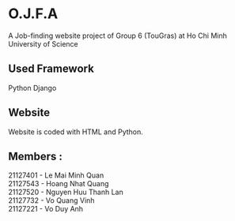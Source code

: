 # O.J.F.A
A Job-finding website project of Group 6 (TouGras) at Ho Chi Minh University of Science

## Used Framework
Python Django

## Website 
Website is coded with HTML and Python.

## Members :
21127401 - Le Mai Minh Quan <br />
21127543 - Hoang Nhat Quang <br />
21127520 - Nguyen Huu Thanh Lan <br />
21127732 - Vo Quang Vinh <br />
21127221 - Vo Duy Anh <br />
